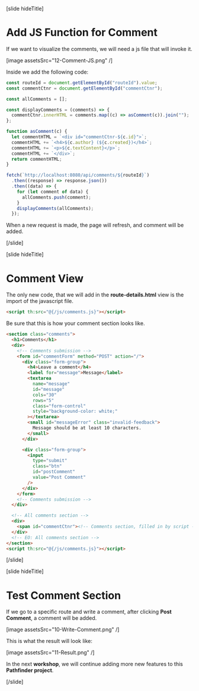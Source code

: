 [slide hideTitle]

# Add JS Function for Comment

If we want to visualize the comments, we will need a js file that will invoke it.

[image assetsSrc="12-Comment-JS.png" /]

Inside we add the following code:

```javascript
const routeId = document.getElementById("routeId").value;
const commentCtnr = document.getElementById("commentCtnr");

const allComments = [];

const displayComments = (comments) => {
  commentCtnr.innerHTML = comments.map((c) => asComment(c)).join("");
};

function asComment(c) {
  let commentHTML = `<div id="commentCtnr-${c.id}">`;
  commentHTML += `<h4>${c.author} (${c.created})</h4>`;
  commentHTML += `<p>${c.textContent}</p>`;
  commentHTML += `</div>`;
  return commentHTML;
}

fetch(`http://localhost:8080/api/comments/${routeId}`)
  .then((response) => response.json())
  .then((data) => {
    for (let comment of data) {
      allComments.push(comment);
    }
    displayComments(allComments);
  });
```

When a new request is made, the page will refresh, and comment will be added.

[/slide]

[slide hideTitle]

# Comment View

The only new code, that we will add in the **route-details.html** view is the import of the javascript file.

```html
<script th:src="@{/js/comments.js}"></script>
```

Be sure that this is how your comment section looks like.

```html
<section class="comments">
  <h1>Comments</h1>
  <div>
    <!-- Comments submission -->
    <form id="commentForm" method="POST" action="/">
      <div class="form-group">
        <h4>Leave a comment</h4>
        <label for="message">Message</label>
        <textarea
          name="message"
          id="message"
          cols="30"
          rows="5"
          class="form-control"
          style="background-color: white;"
        ></textarea>
        <small id="messageError" class="invalid-feedback">
          Message should be at least 10 characters.
        </small>
      </div>

      <div class="form-group">
        <input
          type="submit"
          class="btn"
          id="postComment"
          value="Post Comment"
        />
      </div>
    </form>
    <!-- Comments submission -->
  </div>

  <!-- All comments section -->
  <div>
    <span id="commentCtnr"><!-- Comments section, filled in by script --></span>
  </div>
  <!-- EO: All comments section -->
</section>
<script th:src="@{/js/comments.js}"></script>
```

[/slide]

[slide hideTitle]

# Test Comment Section

If we go to a specific route and write a comment, after clicking **Post Comment**, a comment will be added.

[image assetsSrc="10-Write-Comment.png" /]

This is what the result will look like:

[image assetsSrc="11-Result.png" /]

In the next **workshop**, we will continue adding more new features to this **Pathfinder project**.

[/slide]
